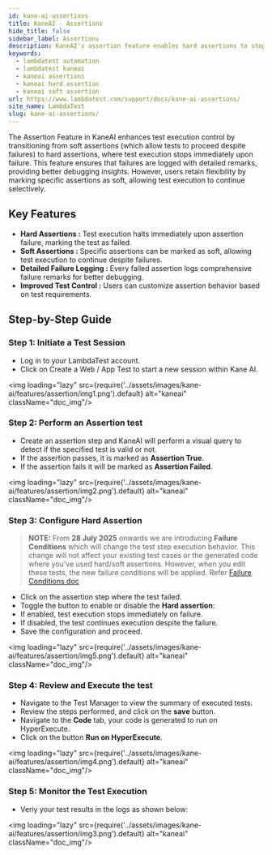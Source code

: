 ```yaml
---
id: kane-ai-assertions
title: KaneAI - Assertions
hide_title: false
sidebar_label: Assertions
description: KaneAI's assertion feature enables hard assertions to stop tests on failure, with detailed logs, while allowing soft assertions for selective test continuation.
keywords:
  - lambdatest automation
  - lambdatest kaneai
  - kaneai assertions
  - kaneai hard assertion
  - kaneai soft assertion
url: https://www.lambdatest.com/support/docs/kane-ai-assertions/
site_name: LambdaTest
slug: kane-ai-assertions/
---
```


<script type="application/ld+json"
      dangerouslySetInnerHTML={{ __html: JSON.stringify({
       "@context": "https://schema.org",
        "@type": "BreadcrumbList",
        "itemListElement": [{
          "@type": "ListItem",
          "position": 1,
          "name": "Home",
          "item": "https://www.lambdatest.com"
        },{
          "@type": "ListItem",
          "position": 2,
          "name": "Support",
          "item": "https://www.lambdatest.com/support/docs/"
        },{
          "@type": "ListItem",
          "position": 3,
          "name": "KaneAI Assertions",
          "item": "https://www.lambdatest.com/support/docs/kane-ai-assertions/"
        }]
      })
    }}
></script>
The Assertion Feature in KaneAI enhances test execution control by transitioning from soft assertions (which allow tests to proceed despite failures) to hard assertions, where test execution stops immediately upon failure. This feature ensures that failures are logged with detailed remarks, providing better debugging insights. However, users retain flexibility by marking specific assertions as soft, allowing test execution to continue selectively.

## Key Features
- **Hard Assertions :** Test execution halts immediately upon assertion failure, marking the test as failed.
- **Soft Assertions :** Specific assertions can be marked as soft, allowing test execution to continue despite failures.
- **Detailed Failure Logging :** Every failed assertion logs comprehensive failure remarks for better debugging.
- **Improved Test Control :** Users can customize assertion behavior based on test requirements.

## Step-by-Step Guide

### Step 1: Initiate a Test Session
- Log in to your LambdaTest account.
- Click on Create a Web / App Test to start a new session within Kane AI.

<img loading="lazy" src={require('../assets/images/kane-ai/features/assertion/img1.png').default} alt="kaneai" className="doc_img"/>

### Step 2: Perform an Assertion test
- Create an assertion step and KaneAI will perform a visual query to detect if the specified test is valid or not.
- If the assertion passes, it is marked as **Assertion True**.
- If the assertion fails it will be marked as **Assertion Failed**.

<img loading="lazy" src={require('../assets/images/kane-ai/features/assertion/img2.png').default} alt="kaneai" className="doc_img"/>

### Step 3: Configure Hard Assertion

>**NOTE:** From **28 July 2025** onwards we are introducing **Failure Conditions** which will change the test step execution behavior. This change will not affect your existing test cases or the generated code where you’ve used hard/soft assertions. However, when you edit these tests, the new failure conditions will be applied. Refer [Failure Conditions doc](https://www.lambdatest.com/support/docs/kaneai-failure-conditions)

- Click on the assertion step where the test failed.
- Toggle the button to enable or disable the **Hard assertion**:
- If enabled, test execution stops immediately on failure.
- If disabled, the test continues execution despite the failure.
- Save the configuration and proceed.

<img loading="lazy" src={require('../assets/images/kane-ai/features/assertion/img5.png').default} alt="kaneai" className="doc_img"/>

### Step 4: Review and Execute the test
- Navigate to the Test Manager to view the summary of executed tests.
- Review the steps performed, and click on the **save** button.
- Navigate to the **Code** tab, your code is generated to run on HyperExecute.
- Click on the button **Run on HyperExecute**.

<img loading="lazy" src={require('../assets/images/kane-ai/features/assertion/img4.png').default} alt="kaneai" className="doc_img"/>

### Step 5: Monitor the Test Execution
- Veriy your test results in the logs as shown below:

<img loading="lazy" src={require('../assets/images/kane-ai/features/assertion/img3.png').default} alt="kaneai" className="doc_img"/>
